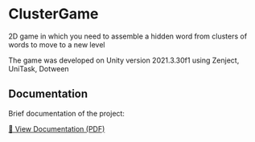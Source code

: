# ClusterGame

2D game in which you need to assemble a hidden word from clusters of words to move to a new level

The game was developed on Unity version 2021.3.30f1 using Zenject, UniTask, Dotween

## Documentation

Brief documentation of the project:

[📄 View Documentation (PDF)](https://drive.google.com/file/d/13g0wThWf6pfDmJdFwmjlt-qP3JsPV7wP/view?usp=sharing)
